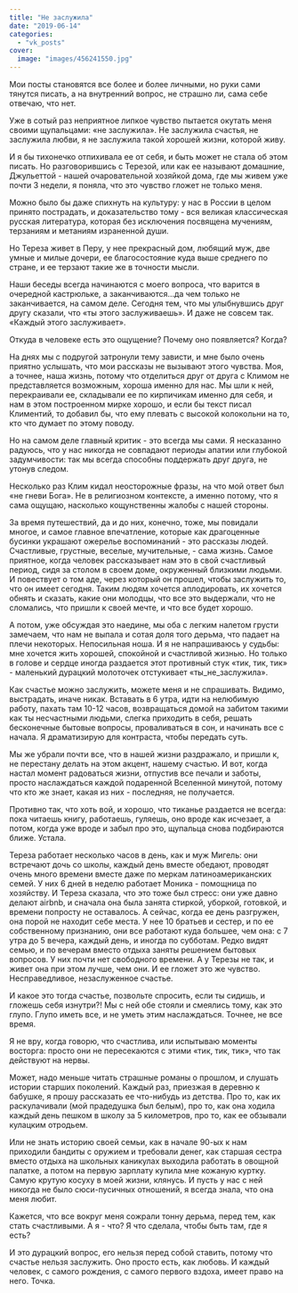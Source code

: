 ```yaml
---
title: "Не заслужила"
date: "2019-06-14"
categories: 
  - "vk_posts"
cover:
  image: "images/456241550.jpg"
---
```


Мои посты становятся все более и более личными, но руки сами тянутся писать, а на внутренний вопрос, не страшно ли, сама себе отвечаю, что нет.

Уже в сотый раз неприятное липкое чувство пытается окутать меня своими щупальцами: «не заслужила». Не заслужила счастья, не заслужила любви, я не заслужила такой хорошей жизни, которой живу.

<!--more-->

И я бы тихонечко отпихивала ее от себя, и быть может не стала об этом писать. Но разговорившись с Терезой, или как ее называют домашние, Джульеттой - нашей очаровательной хозяйкой дома, где мы живем уже почти 3 недели, я поняла, что это чувство гложет не только меня.

Можно было бы даже спихнуть на культуру: у нас в России в целом принято пострадать, и доказательство тому - вся великая классическая русская литература, которая без исключения посвящена мучениям, терзаниям и метаниям израненной души.

Но Тереза живет в Перу, у нее прекрасный дом, любящий муж, две умные и милые дочери, ее благосостояние куда выше среднего по стране, и ее терзают такие же в точности мысли.

Наши беседы всегда начинаются с моего вопроса, что варится в очередной кастрюльке, а заканчиваются…да чем только не заканчивается, на самом деле. Сегодня тем, что мы улыбнувшись друг другу сказали, что «ты этого заслуживаешь». И даже не совсем так. «Каждый этого заслуживает».

Откуда в человеке есть это ощущение? Почему оно появляется? Когда?

На днях мы с подругой затронули тему зависти, и мне было очень приятно услышать, что мои рассказы не вызывают этого чувства. Моя, а точнее, наша жизнь, потому что отделиться друг от друга с Климом не представляется возможным, хороша именно для нас. Мы шли к ней, перекраивали ее, складывали ее по кирпичикам именно для себя, и нам в этом построенном мирке хорошо, и если бы текст писал Климентий, то добавил бы, что ему плевать с высокой колокольни на то, кто что думает по этому поводу.

Но на самом деле главный критик - это всегда мы сами. Я несказанно радуюсь, что у нас никогда не совпадают периоды апатии или глубокой задумчивости: так мы всегда способны поддержать друг друга, не утонув следом.

Несколько раз Клим кидал неосторожные фразы, на что мой ответ был «не гневи Бога». Не в религиозном контексте, а именно потому, что я сама ощущаю, насколько кощунственны жалобы с нашей стороны.

За время путешествий, да и до них, конечно, тоже, мы повидали многое, и самое главное впечатление, которые как драгоценные бусинки украшают ожерелье воспоминаний - это рассказы людей. Счастливые, грустные, веселые, мучительные, - сама жизнь. Самое приятное, когда человек рассказывает нам это в свой счастливый период, сидя за столом в своем доме, окруженный близкими людьми. И повествует о том аде, через который он прошел, чтобы заслужить то, что он имеет сегодня. Таким людям хочется аплодировать, их хочется обнять и сказать, какие они молодцы, что все это выдержали, что не сломались, что пришли к своей мечте, и что все будет хорошо.

А потом, уже обсуждая это наедине, мы оба с легким налетом грусти замечаем, что нам не выпала и сотая доля того дерьма, что падает на плечи некоторых. Непосильная ноша. И я не напрашиваюсь у судьбы: мне хочется жить хорошей, спокойной и счастливой жизнью. Но только в голове и сердце иногда раздается этот противный стук «тик, тик, тик» - маленький дурацкий молоточек отстукивает «ты\_не\_заслужила».

Как счастье можно заслужить, можете меня и не спрашивать. Видимо, выстрадать, иначе никак. Вставать в 6 утра, идти на нелюбимую работу, пахать там 10-12 часов, возвращаться домой на забитом такими как ты несчастными людьми, слегка приходить в себя, решать бесконечные бытовые вопросы, проваливаться в сон, и начинать все с начала. Я драматизирую для контраста, чтобы передать суть.

Мы же убрали почти все, что в нашей жизни раздражало, и пришли к, не перестану делать на этом акцент, нашему счастью. И вот, когда настал момент радоваться жизни, отпустив все печали и заботы, просто наслаждаться каждой подаренной Вселенной минутой, потому что кто же знает, какая из них - последняя, не получается.

Противно так, что хоть вой, и хорошо, что тиканье раздается не всегда: пока читаешь книгу, работаешь, гуляешь, оно вроде как исчезает, а потом, когда уже вроде и забыл про это, щупальца снова подбираются ближе. Устала.

Тереза работает несколько часов в день, как и муж Мигель: они встречают дочь со школы, каждый день вместе обедают, проводят очень много времени вместе даже по меркам латиноамериканских семей. У них 6 дней в неделю работает Моника - помощница по хозяйству. И Тереза сказала, что это тоже был стресс: они уже давно делают airbnb, и сначала она была занята стиркой, уборкой, готовкой, и времени попросту не оставалось. А сейчас, когда ее день разгружен, она порой не находит себе места. У нее 10 братьев и сестер, и по ее собственному признанию, они все работают куда большее, чем она: с 7 утра до 5 вечера, каждый день, и иногда по субботам. Редко видят семью, и по вечерам вместо отдыха заняты решением бытовых вопросов. У них почти нет свободного времени. А у Терезы не так, и живет она при этом лучше, чем они. И ее гложет это же чувство. Несправедливое, незаслуженное счастье.

И какое это тогда счастье, позвольте спросить, если ты сидишь, и гложешь себя изнутри?! Мы с ней обе стояли и смеялись тому, как это глупо. Глупо иметь все, и не уметь этим наслаждаться. Точнее, не все время.

Я не вру, когда говорю, что счастлива, или испытываю моменты восторга: просто они не пересекаются с этими «тик, тик, тик», что так действуют на нервы.

Может, надо меньше читать страшные романы о прошлом, и слушать истории старших поколений. Каждый раз, приезжая в деревню к бабушке, я прошу рассказать ее что-нибудь из детства. Про то, как их раскулачивали (мой прадедушка был белым), про то, как она ходила каждый день пешком в школу за 5 километров, про то, как ее обзывали кулацким отродьем.

Или не знать историю своей семьи, как в начале 90-ых к нам приходили бандиты с оружием и требовали денег, как старшая сестра вместо отдыха на школьных каникулах выходила работать в овощной палатке, а потом на первую зарплату купила мне кожаную куртку. Самую крутую косуху в моей жизни, клянусь. И пусть у нас с ней никогда не было сюси-пусичных отношений, я всегда знала, что она меня любит.

Кажется, что все вокруг меня сожрали тонну дерьма, перед тем, как стать счастливыми. А я - что? Я что сделала, чтобы быть там, где я есть?

И это дурацкий вопрос, его нельзя перед собой ставить, потому что счастье нельзя заслужить. Оно просто есть, как любовь. И каждый человек, с самого рождения, с самого первого вздоха, имеет право на него. Точка.
